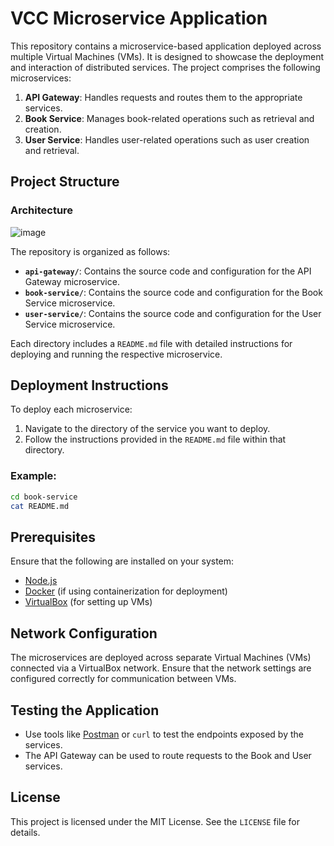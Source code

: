 # VCC Microservice Application

This repository contains a microservice-based application deployed across multiple Virtual Machines (VMs). It is designed to showcase the deployment and interaction of distributed services. The project comprises the following microservices:

1. **API Gateway**: Handles requests and routes them to the appropriate services.
2. **Book Service**: Manages book-related operations such as retrieval and creation.
3. **User Service**: Handles user-related operations such as user creation and retrieval.

## Project Structure

### Architecture
![image](https://github.com/user-attachments/assets/4b7a20f3-41dd-4601-ae85-792ac6fa3459)


The repository is organized as follows:

- **`api-gateway/`**: Contains the source code and configuration for the API Gateway microservice.
- **`book-service/`**: Contains the source code and configuration for the Book Service microservice.
- **`user-service/`**: Contains the source code and configuration for the User Service microservice.

Each directory includes a `README.md` file with detailed instructions for deploying and running the respective microservice.

## Deployment Instructions

To deploy each microservice:
1. Navigate to the directory of the service you want to deploy.
2. Follow the instructions provided in the `README.md` file within that directory.

### Example:
```bash
cd book-service
cat README.md
```

## Prerequisites

Ensure that the following are installed on your system:

- [Node.js](https://nodejs.org/)
- [Docker](https://www.docker.com/) (if using containerization for deployment)
- [VirtualBox](https://www.virtualbox.org/) (for setting up VMs)

## Network Configuration

The microservices are deployed across separate Virtual Machines (VMs) connected via a VirtualBox network. Ensure that the network settings are configured correctly for communication between VMs.

## Testing the Application

- Use tools like [Postman](https://www.postman.com/) or `curl` to test the endpoints exposed by the services.
- The API Gateway can be used to route requests to the Book and User services.

## License

This project is licensed under the MIT License. See the `LICENSE` file for details.

